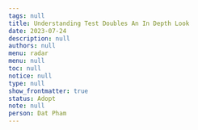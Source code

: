 ```yaml
---
tags: null
title: Understanding Test Doubles An In Depth Look
date: 2023-07-24
description: null
authors: null
menu: radar
menu: null
toc: null
notice: null
type: null
show_frontmatter: true
status: Adopt
note: null
person: Dat Pham
---
```


